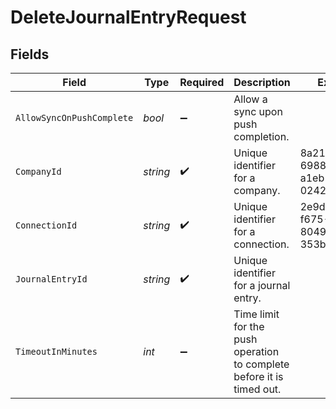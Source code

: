 # DeleteJournalEntryRequest


## Fields

| Field                                                                 | Type                                                                  | Required                                                              | Description                                                           | Example                                                               |
| --------------------------------------------------------------------- | --------------------------------------------------------------------- | --------------------------------------------------------------------- | --------------------------------------------------------------------- | --------------------------------------------------------------------- |
| `AllowSyncOnPushComplete`                                             | *bool*                                                                | :heavy_minus_sign:                                                    | Allow a sync upon push completion.                                    |                                                                       |
| `CompanyId`                                                           | *string*                                                              | :heavy_check_mark:                                                    | Unique identifier for a company.                                      | 8a210b68-6988-11ed-a1eb-0242ac120002                                  |
| `ConnectionId`                                                        | *string*                                                              | :heavy_check_mark:                                                    | Unique identifier for a connection.                                   | 2e9d2c44-f675-40ba-8049-353bfcb5e171                                  |
| `JournalEntryId`                                                      | *string*                                                              | :heavy_check_mark:                                                    | Unique identifier for a journal entry.                                |                                                                       |
| `TimeoutInMinutes`                                                    | *int*                                                                 | :heavy_minus_sign:                                                    | Time limit for the push operation to complete before it is timed out. |                                                                       |